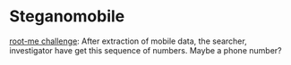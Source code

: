 # Steganomobile

[root-me challenge](https://www.root-me.org/en/Challenges/Steganography/Steganomobile): After extraction of mobile data, the searcher, investigator have get this sequence of numbers. Maybe a phone number?
